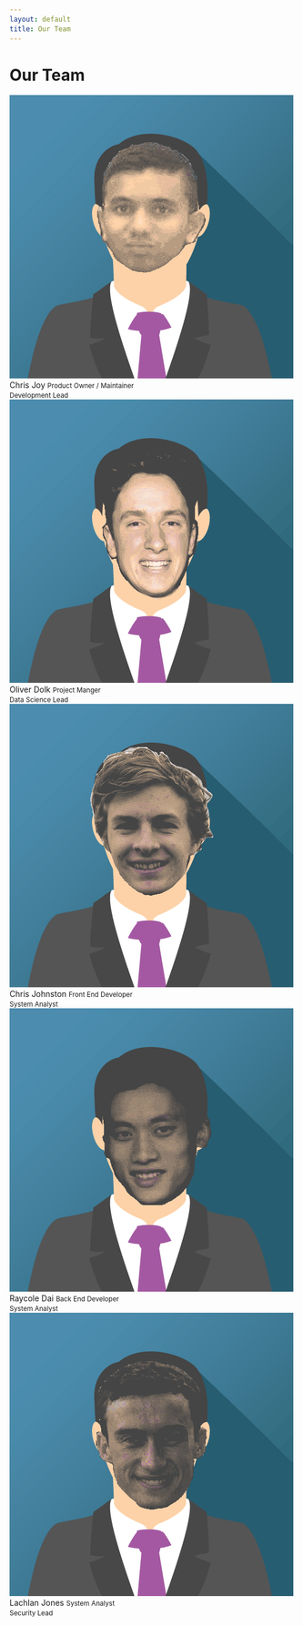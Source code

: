 ```yaml
---
layout: default
title: Our Team
---
```

# Our Team
<div class="team-block">
    <div class="member">
        <img src="assets/images/humans/JoyC.jpg" />
        <span>Chris Joy</span>
        <small>Product Owner / Maintainer <br> Development Lead</small>
    </div>
    <div class="member">
        <img src="assets/images/humans/DolkO.jpg" />
        <span>Oliver Dolk</span>
        <small>Project Manger <br> Data Science Lead</small>
    </div>
    <div class="member">
        <img src="assets/images/humans/JohsntonC.jpg" />
        <span>Chris Johnston</span>
        <small>Front End Developer <br> System Analyst</small>
    </div>
    <div class="member">
        <img src="assets/images/humans/DaiR.jpg" />
        <span>Raycole Dai</span>
        <small>Back End Developer <br> System Analyst</small>
    </div>
    <div class="member">
        <img src="assets/images/humans/JonesL.jpg" />
        <span>Lachlan Jones</span>
        <small>System Analyst <br> Security Lead</small>
    </div>
</div>

